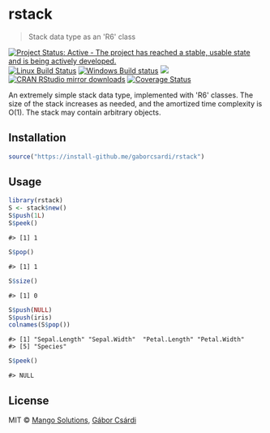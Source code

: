 


# rstack

> Stack data type as an 'R6' class

[![Project Status: Active - The project has reached a stable, usable state and is being actively developed.](http://www.repostatus.org/badges/latest/active.svg)](http://www.repostatus.org/#active)
[![Linux Build Status](https://travis-ci.org/gaborcsardi/rstack.svg?branch=main)](https://travis-ci.org/gaborcsardi/rstack)
[![Windows Build status](https://ci.appveyor.com/api/projects/status/github/gaborcsardi/rstack?svg=true)](https://ci.appveyor.com/project/gaborcsardi/rstack)
[![](http://www.r-pkg.org/badges/version/rstack)](http://www.r-pkg.org/pkg/rstack)
[![CRAN RStudio mirror downloads](http://cranlogs.r-pkg.org/badges/rstack)](http://www.r-pkg.org/pkg/rstack)
[![Coverage Status](https://img.shields.io/codecov/c/github/gaborcsardi/rstack/main.svg)](https://codecov.io/github/gaborcsardi/rstack?branch=main)

An extremely simple stack data type, implemented with 'R6' classes. The size
of the stack increases as needed, and the amortized time complexity is O(1).
The stack may contain arbitrary objects.

## Installation


```r
source("https://install-github.me/gaborcsardi/rstack")
```

## Usage


```r
library(rstack)
S <- stack$new()
S$push(1L)
S$peek()
```

```
#> [1] 1
```

```r
S$pop()
```

```
#> [1] 1
```

```r
S$size()
```

```
#> [1] 0
```


```r
S$push(NULL)
S$push(iris)
colnames(S$pop())
```

```
#> [1] "Sepal.Length" "Sepal.Width"  "Petal.Length" "Petal.Width" 
#> [5] "Species"
```

```r
S$peek()
```

```
#> NULL
```

## License

MIT © [Mango Solutions](https://github.com/mangothecat), [Gábor Csárdi](https://github.com/gaborcsardi)
